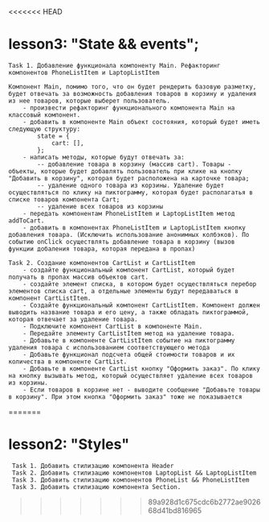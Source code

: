 <<<<<<< HEAD
# lesson3: "State && events";
    Task 1. Добавление функционала компоненту Main. Рефакторинг компонентов PhoneListItem и LaptopListItem 
    
    Компонент Main, помимо того, что он будет рендерить базовую разметку, будет отвечать за возможность добавления товаров в корзину и удаления из нее товаров, которые выберет пользователь.
        - произвести рефакторинг функционального компонента Main на классовый компонент.
        - добавить в компоненте Main объект состояния, который будет иметь следующую структуру:
            state = {
                cart: [],
            };
        - написать методы, которые будут отвечать за:
            -- добавление товара в корзину (массив cart). Товары - объекты, которые будет добавлять пользователь при клике на кнопку "Добавить в корзину", которая будет расположена на карточке товара; 
            -- удаление одного товара из корзины. Удаление будет осуществляться по клику на пиктограмму, которая будет располагатья в списке товаров компонента Cart; 
            -- удаление всех товаров из корзины
        - передать компонентам PhoneListItem и LaptopListItem метод addToCart.
        - добавить в компонентах PhoneListItem и LaptopListItem кнопку добавления товара. (Исключить использование анонимных колбэков). По событию onClick осуществлять добавление товара в корзину (вызов функции добаления товара, которая передана в пропах) 
     
    Task 2. Создание компонентов СartList и CartListItem
        - создайте функциональный компонент CartList, который будет получать в пропах массив объектов cart.
        - создайте элемент списка, в котором будет осуществляться перебор элементов списка cart, а отдельные элементы будут передаваться в компонент СartListItem.
        - Создайте функциональный компонент CartListItem. Компонент должен выводить название товара и его цену, а также обладать пиктограммой, которая отвечает за удаление товара.
        - Подключите компонент СartList в компоненте Main.  
        - Передайте элементу CartListItem метод на удаление товара.
        - Добавьте в компоненте CartListItem событие на пиктограмму удаления товара с использованием соответствующего метода
        - Добавьте функционал подсчета общей стоимости товаров и их количества в компоненте CartList.
        - Добавьте в компоненте CartList кнопку "Оформить заказ". По клику на кнопку вызывать метод, который осуществляет удаление всех товаров из корзины.  
        - Если товаров в корзине нет - выводите сообщение "Добавьте товары в корзину". При этом кнопка "Оформить заказ" тоже не показывается    

=======
# lesson2: "Styles"
     Task 1. Добавить стилизацию компонента Header
     Task 2. Добавить стилизацию компонентов LaptopList && LaptopListItem
     Task 3. Добавить стилизацию компонентов PhoneList && PhoneListItem
     Task 3. Добавить стилизацию компонента Section.
>>>>>>> 89a928d1c675cdc6b2772ae902668d41bd816965
